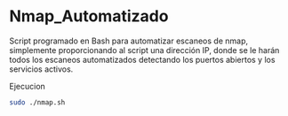 # Nmap_Automatizado

Script programado en Bash para automatizar escaneos de nmap, simplemente proporcionando al script una dirección IP, donde se le harán todos los escaneos automatizados detectando los puertos abiertos y los servicios activos.

Ejecucion
```sh
sudo ./nmap.sh
```
